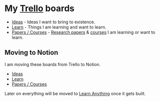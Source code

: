 # My [Trello](https://trello.com/nikivi) boards

- [Ideas](https://trello.com/b/alB1ryRP) - Ideas I want to bring to existence.
- [Learn](https://trello.com/b/cu32qF3q) - Things I am learning and want to learn.
- [Papers / Courses](https://trello.com/b/EKl1Ie3q) - [Research papers](../research-papers/research-papers.md) & [courses](../courses/courses.md) I am learning or want to learn.

## Moving to Notion

I am moving these boards from Trello to Notion.

- [Ideas](https://www.notion.so/Ideas-0b5a4e8a88f34fe29a1f33dad02e5332)
- [Learn](https://www.notion.so/Learn-05c0eac7be904e0da89cd8a3bf7ab509)
- [Papers / Courses](https://www.notion.so/Papers-Courses-8f00c7c500d5460490a5800c5d5db431)

Later on everything will be moved to [Learn Anything](https://learn-anything.xyz) once it gets built.
